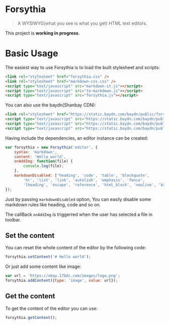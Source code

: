 # Forsythia

> A WYSIWYG(what you see is what you get) HTML text editors.

This project is **working in progress**.

# Basic Usage

The easiest way to use Forsythia is to load the built stylesheet and scripts:

```html
<link rel="stylesheet" href="forsythia.css" />
<link rel="stylesheet" href="markdown-css.css" />
<script type="text/javascript" src="markdown-it.js"></script>
<script type="text/javascript" src="to-markdown.js"></script>
<script type="text/javascript" src="forsythia.js"></script>
```

You can also use the baydn(Shanbay CDN):

```html
<link rel="stylesheet" href="https://static.baydn.com/baydn/public/forsythia/v1.0.3/forsythia.css" />
<script type="text/javascript" src="https://static.baydn.com/baydn/public/to-markdown/v4.0.1/to-markdown.js"></script>
<script type="text/javascript" src="https://static.baydn.com/baydn/public/markdown-it/v8.1.0/markdown-it.min.js"></script>
<script type="text/javascript" src="https://static.baydn.com/baydn/public/forsythia/v1.0.3/forsythia.js"></script>
```

Having include the dependencies, an editor instance can be created:

```js
var forsythia = new Forsythia('editor', {
    syntax: 'markdown',
    content: 'Hello world',
    onAddImg: function(file) {
        console.log(file);
    },
    markdownDisabled: ['heading', 'code', 'table', 'blockquote',
        'hr', 'list', 'link', 'autolink', 'emphasis', 'fence',
        'lheading', 'escape', 'reference', 'html_block', 'newline', 'backticks'],
});
```

Just by passing `markdownDisabled` option, You can easily disable some markdown rules like heading, code and so on.

The callBack `onAddImg` is triggerred when the user has selected a file in toolbar.

## Set the content

You can reset the whole content of the editor by the following code:

```js
forsythia.setContent('# Hello world');
```

Or just add some content like image:

```js
var url = 'https://xbay.17bdc.com/images/logo.png';
forsythia.addContent({type: 'image', value: url});
```

## Get the content

To get the content of the editor you can use:

```js
forsythia.getContent();
```
